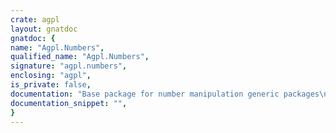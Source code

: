 ```yaml
---
crate: agpl
layout: gnatdoc
gnatdoc: {
name: "Agpl.Numbers",
qualified_name: "Agpl.Numbers",
signature: "agpl.numbers",
enclosing: "agpl",
is_private: false,
documentation: "Base package for number manipulation generic packages\nDepending on the precision of Number... bad things can happen?\n\n@formal Number\n@formal First\n@formal Last\n  These two define the range of valid values\n@formal \"<\"\n@formal \"=\"\n@formal \"+\"\n@formal \"-\"\n@formal \"*\"\n@formal \"/\"\n@formal To_Number\n@formal To_Number",
documentation_snippet: "",
}
---
```


